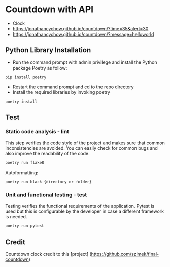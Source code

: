 # Countdown with API

 - Clock 
 - https://jonathancychow.github.io/countdown/?time=35&alert=30
 - https://jonathancychow.github.io/countdown/?message=helloworld

## Python Library Installation 
- Run the command prompt with admin privilege and install the Python package Poetry as follow: 
```bash
pip install poetry
```
- Restart the command prompt and cd to the repo directory 
- Install the required libraries by invoking poetry 
```bash
poetry install 
```  

## Test


### Static code analysis - lint

This step verifies the code style of the project and makes sure that common inconsistencies are avoided. You can
easily check for common bugs and also improve the readability of the code.

```bash
poetry run flake8
``` 
Autoformatting: 
```bash
poetry run black {directory or folder}
``` 

### Unit and functional testing - test

Testing verifies the functional requirements of the application. Pytest is used but this is configurable by the developer
in case a different framework is needed.

```bash
poetry run pytest
``` 

## Credit 
Countdown clock credit to this [project] (https://github.com/szimek/final-countdown)